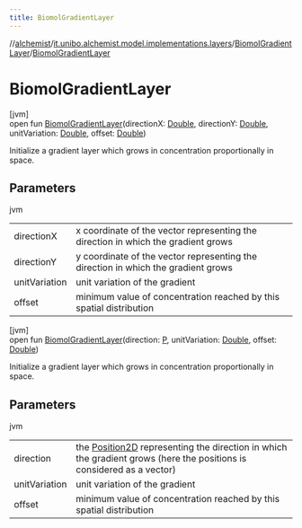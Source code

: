 ```yaml
---
title: BiomolGradientLayer
---
```

//[alchemist](../../../index.html)/[it.unibo.alchemist.model.implementations.layers](../index.html)/[BiomolGradientLayer](index.html)/[BiomolGradientLayer](-biomol-gradient-layer.html)



# BiomolGradientLayer



[jvm]\
open fun [BiomolGradientLayer](-biomol-gradient-layer.html)(directionX: [Double](https://kotlinlang.org/api/latest/jvm/stdlib/kotlin/-double/index.html), directionY: [Double](https://kotlinlang.org/api/latest/jvm/stdlib/kotlin/-double/index.html), unitVariation: [Double](https://kotlinlang.org/api/latest/jvm/stdlib/kotlin/-double/index.html), offset: [Double](https://kotlinlang.org/api/latest/jvm/stdlib/kotlin/-double/index.html))



Initialize a gradient layer which grows in concentration proportionally in space.



## Parameters


jvm

| | |
|---|---|
| directionX | x coordinate of the vector representing the direction in which the gradient grows |
| directionY | y coordinate of the vector representing the direction in which the gradient grows |
| unitVariation | unit variation of the gradient |
| offset | minimum value of concentration reached by this spatial distribution |





[jvm]\
open fun [BiomolGradientLayer](-biomol-gradient-layer.html)(direction: [P](../../it.unibo.alchemist.model/-biochemistry-incarnation/index.html), unitVariation: [Double](https://kotlinlang.org/api/latest/jvm/stdlib/kotlin/-double/index.html), offset: [Double](https://kotlinlang.org/api/latest/jvm/stdlib/kotlin/-double/index.html))



Initialize a gradient layer which grows in concentration proportionally in space.



## Parameters


jvm

| | |
|---|---|
| direction | the [Position2D](../../it.unibo.alchemist.model.interfaces/-position2-d/index.html) representing the direction in which the gradient grows (here the positions is considered as a vector) |
| unitVariation | unit variation of the gradient |
| offset | minimum value of concentration reached by this spatial distribution |





